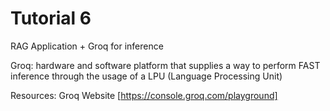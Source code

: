 # Tutorial 6

RAG Application + Groq for inference

Groq: hardware and software platform that supplies a way to perform FAST inference through the usage of a LPU (Language Processing Unit)

Resources:
Groq Website [https://console.groq.com/playground]

